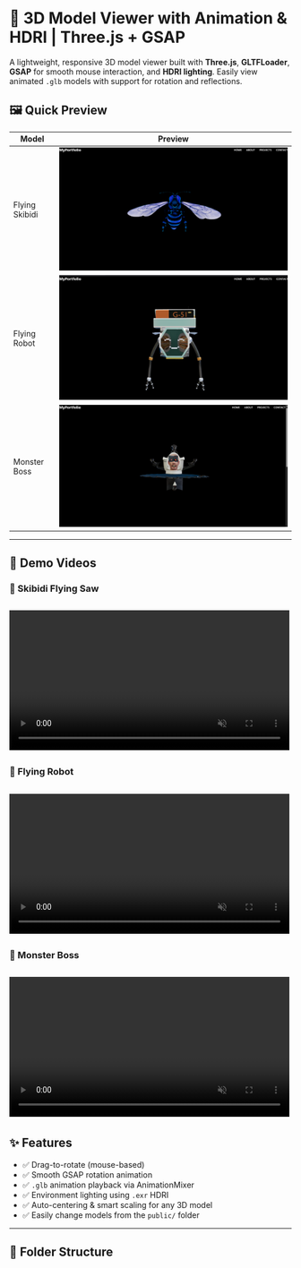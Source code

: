 # 🧠 3D Model Viewer with Animation & HDRI | Three.js + GSAP

A lightweight, responsive 3D model viewer built with **Three.js**, **GLTFLoader**, **GSAP** for smooth mouse interaction, and **HDRI lighting**. Easily view animated `.glb` models with support for rotation and reflections.

## 🖼️ Quick Preview

| Model          | Preview                                   |
| -------------- | ----------------------------------------- |
| Flying Skibidi | ![Skibidi](assets/skibidi_flying_saw.png) |
| Flying Robot   | ![Robot](assets/flying_robot.png)         |
| Monster Boss   | ![Boss](assets/monster_boss.png)          |

---

## 📸 Demo Videos

### 🚀 Skibidi Flying Saw

## <video autoplay loop muted src="https://raw.githubusercontent.com/IamNishant51/3D-Model-Viewer/assets/skibidi_flying_saw.mp4" width="500"></video>

### 🤖 Flying Robot

## <video autoplay loop muted src="https://raw.githubusercontent.com/IamNishant51/3D-Model-Viewer/assets/flying_robot.mp4" width="500"></video>

### 👻 Monster Boss

## <video autoplay loop muted src="https://raw.githubusercontent.com/IamNishant51/3D-Model-Viewer/assets/flying_monster.mp4" width="500"></video>

## ✨ Features

- ✅ Drag-to-rotate (mouse-based)
- ✅ Smooth GSAP rotation animation
- ✅ `.glb` animation playback via AnimationMixer
- ✅ Environment lighting using `.exr` HDRI
- ✅ Auto-centering & smart scaling for any 3D model
- ✅ Easily change models from the `public/` folder

---

## 📁 Folder Structure
